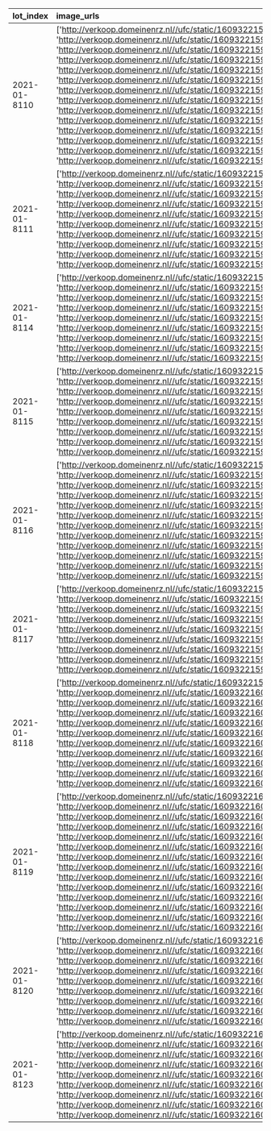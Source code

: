 | lot_index    | image_urls                                                                                                                                                                                                                                                                                                                                                                                                                                                                                                                                                                                                                                                                                                                                                                                                                                                                                                                                                                                                                                                                                                                                                                                                                                                                                                                                                                                                                                                                                                                                                                                                                                                                                                                                                                                                                                                                                   | brand         | model          | model_specification   | color   |   age | body_type    | convertible   |   number_of_doors |   length |   height |   width |   wheelbase | foreign_registration   | registration_number   | taxi   |
|:-------------|:---------------------------------------------------------------------------------------------------------------------------------------------------------------------------------------------------------------------------------------------------------------------------------------------------------------------------------------------------------------------------------------------------------------------------------------------------------------------------------------------------------------------------------------------------------------------------------------------------------------------------------------------------------------------------------------------------------------------------------------------------------------------------------------------------------------------------------------------------------------------------------------------------------------------------------------------------------------------------------------------------------------------------------------------------------------------------------------------------------------------------------------------------------------------------------------------------------------------------------------------------------------------------------------------------------------------------------------------------------------------------------------------------------------------------------------------------------------------------------------------------------------------------------------------------------------------------------------------------------------------------------------------------------------------------------------------------------------------------------------------------------------------------------------------------------------------------------------------------------------------------------------------|:--------------|:---------------|:----------------------|:--------|------:|:-------------|:--------------|------------------:|---------:|---------:|--------:|------------:|:-----------------------|:----------------------|:-------|
| 2021-01-8110 | ['http://verkoop.domeinenrz.nl//ufc/static/1609322159/thumb/domeinenrz_sites/e36ca74b81688d209dca1aea489ad371/1024/768/image.jpg', 'http://verkoop.domeinenrz.nl//ufc/static/1609322159/thumb/domeinenrz_sites/845dcc08382a256f69a787a2fc947eae/1024/768/image.jpg', 'http://verkoop.domeinenrz.nl//ufc/static/1609322159/thumb/domeinenrz_sites/b7dbdd6ae147ec91996d73bdf8e0905f/1024/768/image.jpg', 'http://verkoop.domeinenrz.nl//ufc/static/1609322159/thumb/domeinenrz_sites/1fb7206c9058f0f8ba22a7da10604168/1024/768/image.jpg', 'http://verkoop.domeinenrz.nl//ufc/static/1609322159/thumb/domeinenrz_sites/36c88854f19467c9ac62849c1cb707bc/1024/768/image.jpg', 'http://verkoop.domeinenrz.nl//ufc/static/1609322159/thumb/domeinenrz_sites/b22553237d817eb17bbe6f9c797b3b4f/1024/768/image.jpg', 'http://verkoop.domeinenrz.nl//ufc/static/1609322159/thumb/domeinenrz_sites/d64323f7a0e68c312d7e3092dc2cd28c/1024/768/image.jpg', 'http://verkoop.domeinenrz.nl//ufc/static/1609322159/thumb/domeinenrz_sites/92f488a50274949ac418cee5e0d1548b/1024/768/image.jpg', 'http://verkoop.domeinenrz.nl//ufc/static/1609322159/thumb/domeinenrz_sites/22dc28874ac1446255abd41144b70599/1024/768/image.jpg', 'http://verkoop.domeinenrz.nl//ufc/static/1609322159/thumb/domeinenrz_sites/4785c41326bf7920ecaf5df653fff14b/1024/768/image.jpg', 'http://verkoop.domeinenrz.nl//ufc/static/1609322159/thumb/domeinenrz_sites/041739e2ff1f8753735baa2f19407fed/1024/768/image.jpg', 'http://verkoop.domeinenrz.nl//ufc/static/1609322159/thumb/domeinenrz_sites/7f4257d95ef0409a7d791931904a0a50/1024/768/image.jpg', 'http://verkoop.domeinenrz.nl//ufc/static/1609322159/thumb/domeinenrz_sites/6af8a42bcab7e8c3b6a77843b81380d3/1024/768/image.jpg', 'http://verkoop.domeinenrz.nl//ufc/static/1609322159/thumb/domeinenrz_sites/43cc02d82e08e56bd9378f5abe927952/1024/768/image.jpg'] | VOLKSWAGEN    | golf           | v5 125 kw             | GRIJS   |  6742 | hatchback    | False         |                 4 |     4257 |     1457 |    1735 |        2500 |                        | 48-JR-NS              | False  |
| 2021-01-8111 | ['http://verkoop.domeinenrz.nl//ufc/static/1609322159/thumb/domeinenrz_sites/15fc846386e6363fab416851e3a46a82/1024/768/image.jpg', 'http://verkoop.domeinenrz.nl//ufc/static/1609322159/thumb/domeinenrz_sites/defae74172095f72fd39bd30dac23153/1024/768/image.jpg', 'http://verkoop.domeinenrz.nl//ufc/static/1609322159/thumb/domeinenrz_sites/8549edc70b33952a916ca99a887e21fd/1024/768/image.jpg', 'http://verkoop.domeinenrz.nl//ufc/static/1609322159/thumb/domeinenrz_sites/e3802381074b981115ecbf824ce87810/1024/768/image.jpg', 'http://verkoop.domeinenrz.nl//ufc/static/1609322159/thumb/domeinenrz_sites/bfda1ca9cadd099152307f7212fbf6ec/1024/768/image.jpg', 'http://verkoop.domeinenrz.nl//ufc/static/1609322159/thumb/domeinenrz_sites/5d55c029ed0f831770c9089c01e7e702/1024/768/image.jpg', 'http://verkoop.domeinenrz.nl//ufc/static/1609322159/thumb/domeinenrz_sites/a6904f84b99d2ea8e7cdda5f93d11bab/1024/768/image.jpg', 'http://verkoop.domeinenrz.nl//ufc/static/1609322159/thumb/domeinenrz_sites/cb26c27d0bbb1c76e3207a433ae838a1/1024/768/image.jpg', 'http://verkoop.domeinenrz.nl//ufc/static/1609322159/thumb/domeinenrz_sites/9ed4268e19d3d7445120821288f77316/1024/768/image.jpg', 'http://verkoop.domeinenrz.nl//ufc/static/1609322159/thumb/domeinenrz_sites/f19f68e9ab6a2ebf5d89f1df8cb6a8fd/1024/768/image.jpg']                                                                                                                                                                                                                                                                                                                                                                                                                                                                                                                                         | FIAT          | croma          |                       | GRIJS   |  5084 | stationwagen | False         |                 4 |     4756 |     1618 |    1775 |        2700 |                        | 64-TT-TP              | False  |
| 2021-01-8114 | ['http://verkoop.domeinenrz.nl//ufc/static/1609322159/thumb/domeinenrz_sites/27e37884b27bbf1d79207d144225d0a9/1024/768/image.jpg', 'http://verkoop.domeinenrz.nl//ufc/static/1609322159/thumb/domeinenrz_sites/6766c5249eeb802f86399e3bd1d3ca52/1024/768/image.jpg', 'http://verkoop.domeinenrz.nl//ufc/static/1609322159/thumb/domeinenrz_sites/246f20bbac3f212a42aab9370a68a092/1024/768/image.jpg', 'http://verkoop.domeinenrz.nl//ufc/static/1609322159/thumb/domeinenrz_sites/5443d6d7f4b6c4cb54c3795dde799ced/1024/768/image.jpg', 'http://verkoop.domeinenrz.nl//ufc/static/1609322159/thumb/domeinenrz_sites/d853341db1c8a7e1c6670edda978bbb6/1024/768/image.jpg', 'http://verkoop.domeinenrz.nl//ufc/static/1609322159/thumb/domeinenrz_sites/511c4f5ddc5dd04a0ee59d8f5a78fb4e/1024/768/image.jpg', 'http://verkoop.domeinenrz.nl//ufc/static/1609322159/thumb/domeinenrz_sites/1a5f6dafd052a01575a7f8d177ef1709/1024/768/image.jpg', 'http://verkoop.domeinenrz.nl//ufc/static/1609322159/thumb/domeinenrz_sites/f1b7d466dacc71e66c429e6b790385c7/1024/768/image.jpg', 'http://verkoop.domeinenrz.nl//ufc/static/1609322159/thumb/domeinenrz_sites/c3a2fe6d993338cf6ea5b68bc5da3957/1024/768/image.jpg']                                                                                                                                                                                                                                                                                                                                                                                                                                                                                                                                                                                                                                                                           | AUDI          | tt             |                       |         |  4953 |              | True          |                -1 |      nan |      nan |     nan |         nan | Brits                  |                       |        |
| 2021-01-8115 | ['http://verkoop.domeinenrz.nl//ufc/static/1609322159/thumb/domeinenrz_sites/473f031e15c6aa0f061562a30f4ab188/1024/768/image.jpg', 'http://verkoop.domeinenrz.nl//ufc/static/1609322159/thumb/domeinenrz_sites/d7a2bcea510ef46f76a08f6b21b0fa24/1024/768/image.jpg', 'http://verkoop.domeinenrz.nl//ufc/static/1609322159/thumb/domeinenrz_sites/d4c80b76969e3d5556e9ad4ceb54907d/1024/768/image.jpg', 'http://verkoop.domeinenrz.nl//ufc/static/1609322159/thumb/domeinenrz_sites/1fbc4d4f23e860c8545870738a483d51/1024/768/image.jpg', 'http://verkoop.domeinenrz.nl//ufc/static/1609322159/thumb/domeinenrz_sites/ff8c0723be9466abeb1ffe3762a6f82e/1024/768/image.jpg', 'http://verkoop.domeinenrz.nl//ufc/static/1609322159/thumb/domeinenrz_sites/332f1bc43d41384ea172949149448963/1024/768/image.jpg', 'http://verkoop.domeinenrz.nl//ufc/static/1609322159/thumb/domeinenrz_sites/2479599c6eefa52b04056a64eb5f4cfe/1024/768/image.jpg', 'http://verkoop.domeinenrz.nl//ufc/static/1609322159/thumb/domeinenrz_sites/82dda21a500541254e80a0feee59c6c1/1024/768/image.jpg', 'http://verkoop.domeinenrz.nl//ufc/static/1609322159/thumb/domeinenrz_sites/7f64a9744c6128ccbb1bef223ea85758/1024/768/image.jpg']                                                                                                                                                                                                                                                                                                                                                                                                                                                                                                                                                                                                                                                                           | VOLVO         | c30            |                       |         |  3906 |              | False         |                -1 |      nan |      nan |     nan |         nan | Nederlands             |                       |        |
| 2021-01-8116 | ['http://verkoop.domeinenrz.nl//ufc/static/1609322159/thumb/domeinenrz_sites/3f498a7814fe283f3bdaff3fb24f7f38/1024/768/image.jpg', 'http://verkoop.domeinenrz.nl//ufc/static/1609322159/thumb/domeinenrz_sites/4f5bdb3a8afddba2efa5db4c567c7707/1024/768/image.jpg', 'http://verkoop.domeinenrz.nl//ufc/static/1609322159/thumb/domeinenrz_sites/3803cacfed7f4451a25c7498115d185a/1024/768/image.jpg', 'http://verkoop.domeinenrz.nl//ufc/static/1609322159/thumb/domeinenrz_sites/ea684ad55b58327f1473b027527e458c/1024/768/image.jpg', 'http://verkoop.domeinenrz.nl//ufc/static/1609322159/thumb/domeinenrz_sites/8fc4f47c8ae783d6909d249494b0f57b/1024/768/image.jpg', 'http://verkoop.domeinenrz.nl//ufc/static/1609322159/thumb/domeinenrz_sites/a1ef2dc407e24374799bd237f1a6a1de/1024/768/image.jpg', 'http://verkoop.domeinenrz.nl//ufc/static/1609322159/thumb/domeinenrz_sites/659cf175b33fd1ce07be16773d78cbb6/1024/768/image.jpg', 'http://verkoop.domeinenrz.nl//ufc/static/1609322159/thumb/domeinenrz_sites/9d4d4b85a0d71f25c57a1b1b9ce9ff73/1024/768/image.jpg', 'http://verkoop.domeinenrz.nl//ufc/static/1609322159/thumb/domeinenrz_sites/0e20e9d67688514798a6abf395f4290b/1024/768/image.jpg', 'http://verkoop.domeinenrz.nl//ufc/static/1609322159/thumb/domeinenrz_sites/6b7cb49a7850278e0fa6345f6ddc7025/1024/768/image.jpg', 'http://verkoop.domeinenrz.nl//ufc/static/1609322159/thumb/domeinenrz_sites/5b2b84b58ddd6f5dda0b067d23f84b05/1024/768/image.jpg', 'http://verkoop.domeinenrz.nl//ufc/static/1609322159/thumb/domeinenrz_sites/b2a2f3226bb862656f13679fff6ec9a9/1024/768/image.jpg']                                                                                                                                                                                                                                                                     | VOLKSWAGEN    | 1e             |                       | BLAUW   |  6699 | cabriolet    | True          |                -1 |      nan |      nan |     nan |        2470 |                        | 21-ZJ-SB              | False  |
| 2021-01-8117 | ['http://verkoop.domeinenrz.nl//ufc/static/1609322159/thumb/domeinenrz_sites/795864bd8ae38de7dc6aff57954c68de/1024/768/image.jpg', 'http://verkoop.domeinenrz.nl//ufc/static/1609322159/thumb/domeinenrz_sites/48bc2c38d81dcb61a1eedb379e5744ce/1024/768/image.jpg', 'http://verkoop.domeinenrz.nl//ufc/static/1609322159/thumb/domeinenrz_sites/fcea2b47557fc983a53fd919d00e08ae/1024/768/image.jpg', 'http://verkoop.domeinenrz.nl//ufc/static/1609322159/thumb/domeinenrz_sites/139401f2617fcd560d8c955cf64a8963/1024/768/image.jpg', 'http://verkoop.domeinenrz.nl//ufc/static/1609322159/thumb/domeinenrz_sites/045e0cd2f3e27e105b2a4097cfeae2c6/1024/768/image.jpg', 'http://verkoop.domeinenrz.nl//ufc/static/1609322159/thumb/domeinenrz_sites/3c7648f29bdeb81a909b858cb413c130/1024/768/image.jpg', 'http://verkoop.domeinenrz.nl//ufc/static/1609322159/thumb/domeinenrz_sites/3467f717b7e2a10c32eb195128f2aded/1024/768/image.jpg', 'http://verkoop.domeinenrz.nl//ufc/static/1609322159/thumb/domeinenrz_sites/4b39533d2b3584f6a47e372e62680ae4/1024/768/image.jpg', 'http://verkoop.domeinenrz.nl//ufc/static/1609322159/thumb/domeinenrz_sites/e40d2ae06649c25f7ca2f1db9bf027b0/1024/768/image.jpg']                                                                                                                                                                                                                                                                                                                                                                                                                                                                                                                                                                                                                                                                           | OPEL          | astra twin top |                       | GRIJS   |  5293 | cabriolet    | True          |                 2 |     4476 |     1411 |    1759 |        2614 |                        | 52-TD-GH              | False  |
| 2021-01-8118 | ['http://verkoop.domeinenrz.nl//ufc/static/1609322159/thumb/domeinenrz_sites/d5b5f450e885d3864d0eafd430bbb6ed/1024/768/image.jpg', 'http://verkoop.domeinenrz.nl//ufc/static/1609322160/thumb/domeinenrz_sites/62c06be43a04f74508772f99e6e00383/1024/768/image.jpg', 'http://verkoop.domeinenrz.nl//ufc/static/1609322160/thumb/domeinenrz_sites/a574803e099440374dc70572ce31f012/1024/768/image.jpg', 'http://verkoop.domeinenrz.nl//ufc/static/1609322160/thumb/domeinenrz_sites/b4f7ba53b442644d9ac7798eb36625dc/1024/768/image.jpg', 'http://verkoop.domeinenrz.nl//ufc/static/1609322160/thumb/domeinenrz_sites/55ecdd269907f088cb094750ec1ab928/1024/768/image.jpg', 'http://verkoop.domeinenrz.nl//ufc/static/1609322160/thumb/domeinenrz_sites/dbba7d5ad5aba4874b528d22e0957231/1024/768/image.jpg', 'http://verkoop.domeinenrz.nl//ufc/static/1609322160/thumb/domeinenrz_sites/8e76df58f501e854e8300aa36f0ab1b0/1024/768/image.jpg', 'http://verkoop.domeinenrz.nl//ufc/static/1609322160/thumb/domeinenrz_sites/621842d297c03ee3c5c6844fca2deb03/1024/768/image.jpg', 'http://verkoop.domeinenrz.nl//ufc/static/1609322160/thumb/domeinenrz_sites/52aae2d60a5a3476b17cd0ee42ee3c53/1024/768/image.jpg', 'http://verkoop.domeinenrz.nl//ufc/static/1609322160/thumb/domeinenrz_sites/9d9380fb2e4081f52f62f459c42f2856/1024/768/image.jpg', 'http://verkoop.domeinenrz.nl//ufc/static/1609322160/thumb/domeinenrz_sites/9f6c8bba897253353dc643dfb392583c/1024/768/image.jpg']                                                                                                                                                                                                                                                                                                                                                                                                       | SEAT          | toledo         |                       | ZWART   |  2379 | sedan        | False         |                 4 |     4589 |     1488 |    1706 |        2589 |                        | 8-XBZ-67              | False  |
| 2021-01-8119 | ['http://verkoop.domeinenrz.nl//ufc/static/1609322160/thumb/domeinenrz_sites/d95c7e310b6d0ef64deba4b23474e9e4/1024/768/image.jpg', 'http://verkoop.domeinenrz.nl//ufc/static/1609322160/thumb/domeinenrz_sites/b2fb5f2cb8e744d7c89426d3ebdd7c90/1024/768/image.jpg', 'http://verkoop.domeinenrz.nl//ufc/static/1609322160/thumb/domeinenrz_sites/12bfe14608885299621bc09e6613ea99/1024/768/image.jpg', 'http://verkoop.domeinenrz.nl//ufc/static/1609322160/thumb/domeinenrz_sites/53041587908d0a77a64b12ed458b16df/1024/768/image.jpg', 'http://verkoop.domeinenrz.nl//ufc/static/1609322160/thumb/domeinenrz_sites/41a40514ef3e2200906bf803deb37eee/1024/768/image.jpg', 'http://verkoop.domeinenrz.nl//ufc/static/1609322160/thumb/domeinenrz_sites/0633a91d6dfef4a142eab0eb97d053e7/1024/768/image.jpg', 'http://verkoop.domeinenrz.nl//ufc/static/1609322160/thumb/domeinenrz_sites/aca34924ddf59eaaee1fdfd5a0f6e05d/1024/768/image.jpg', 'http://verkoop.domeinenrz.nl//ufc/static/1609322160/thumb/domeinenrz_sites/5e47f9740e28251a2a0877c9b2ed2c22/1024/768/image.jpg', 'http://verkoop.domeinenrz.nl//ufc/static/1609322160/thumb/domeinenrz_sites/dfaa0f68d3d56bcf447164fdb679f449/1024/768/image.jpg', 'http://verkoop.domeinenrz.nl//ufc/static/1609322160/thumb/domeinenrz_sites/f6850979168aa770297279e737dea96f/1024/768/image.jpg', 'http://verkoop.domeinenrz.nl//ufc/static/1609322160/thumb/domeinenrz_sites/900841cbf954bd057305e4e4fa908555/1024/768/image.jpg', 'http://verkoop.domeinenrz.nl//ufc/static/1609322160/thumb/domeinenrz_sites/69bbf39753fb02adb04af35d36597d4e/1024/768/image.jpg', 'http://verkoop.domeinenrz.nl//ufc/static/1609322160/thumb/domeinenrz_sites/a440ccda33ead8f823493043f2b509ce/1024/768/image.jpg', 'http://verkoop.domeinenrz.nl//ufc/static/1609322160/thumb/domeinenrz_sites/67a91015c3101974668ade2a24f1cda3/1024/768/image.jpg'] | TOYOTA        | auris          |                       |         |  2534 |              | False         |                -1 |      nan |      nan |     nan |         nan | Brits                  |                       |        |
| 2021-01-8120 | ['http://verkoop.domeinenrz.nl//ufc/static/1609322160/thumb/domeinenrz_sites/8c35c99b4e6f94c9b8a54ff5a0e02b5a/1024/768/image.jpg', 'http://verkoop.domeinenrz.nl//ufc/static/1609322160/thumb/domeinenrz_sites/3dfbf3a3f5524c660899ee5b32026e49/1024/768/image.jpg', 'http://verkoop.domeinenrz.nl//ufc/static/1609322160/thumb/domeinenrz_sites/5ee41375083b1a0ec2fe6ba4c9612660/1024/768/image.jpg', 'http://verkoop.domeinenrz.nl//ufc/static/1609322160/thumb/domeinenrz_sites/cfde6b5047c556607e77ce0a9e5143b5/1024/768/image.jpg', 'http://verkoop.domeinenrz.nl//ufc/static/1609322160/thumb/domeinenrz_sites/3a8fe6a7df0adabccfa150259ac37b0f/1024/768/image.jpg', 'http://verkoop.domeinenrz.nl//ufc/static/1609322160/thumb/domeinenrz_sites/0572037169fa0dd791ea908d14cb8e3e/1024/768/image.jpg', 'http://verkoop.domeinenrz.nl//ufc/static/1609322160/thumb/domeinenrz_sites/ba3cf4ff5082cb37634982cd91cdf1f0/1024/768/image.jpg', 'http://verkoop.domeinenrz.nl//ufc/static/1609322160/thumb/domeinenrz_sites/3dd9ccc3023a03a7688f9878c0f3b589/1024/768/image.jpg', 'http://verkoop.domeinenrz.nl//ufc/static/1609322160/thumb/domeinenrz_sites/71b24bce5bb629234d6c9e04dbfd1258/1024/768/image.jpg']                                                                                                                                                                                                                                                                                                                                                                                                                                                                                                                                                                                                                                                                           | MERCEDES-BENZ | c180           |                       |         |  6265 |              | False         |                -1 |      nan |      nan |     nan |         nan | Brits                  |                       |        |
| 2021-01-8123 | ['http://verkoop.domeinenrz.nl//ufc/static/1609322160/thumb/domeinenrz_sites/308bd04cbcf36be700dbcba6d08efd69/1024/768/image.jpg', 'http://verkoop.domeinenrz.nl//ufc/static/1609322160/thumb/domeinenrz_sites/fd4c468f6be5c52dee851d9c33ff09b4/1024/768/image.jpg', 'http://verkoop.domeinenrz.nl//ufc/static/1609322160/thumb/domeinenrz_sites/f398a1c27e5bac88f7d10a7d23228e40/1024/768/image.jpg', 'http://verkoop.domeinenrz.nl//ufc/static/1609322160/thumb/domeinenrz_sites/9ee709001f7995d340c7c6c13000171b/1024/768/image.jpg', 'http://verkoop.domeinenrz.nl//ufc/static/1609322160/thumb/domeinenrz_sites/4af23c3e5c976682693b07028a1b52b3/1024/768/image.jpg', 'http://verkoop.domeinenrz.nl//ufc/static/1609322160/thumb/domeinenrz_sites/5827afa9177a55d2ce44a0d40a8b5dd7/1024/768/image.jpg', 'http://verkoop.domeinenrz.nl//ufc/static/1609322160/thumb/domeinenrz_sites/40979a9c4a168b043a76caf53495e7a4/1024/768/image.jpg', 'http://verkoop.domeinenrz.nl//ufc/static/1609322160/thumb/domeinenrz_sites/0b5f2fb99ee34ae5f97cc0f41d45f202/1024/768/image.jpg', 'http://verkoop.domeinenrz.nl//ufc/static/1609322160/thumb/domeinenrz_sites/35808eeb1972096a7b6c027ea95a26f7/1024/768/image.jpg']                                                                                                                                                                                                                                                                                                                                                                                                                                                                                                                                                                                                                                                                           | FIAT          | punto          |                       | GRIJS   |  2122 | mpv          | False         |                 2 |     4065 |     1490 |    1687 |        2510 |                        | KJ-915-S              | False  |